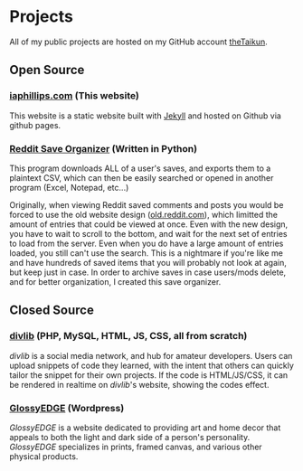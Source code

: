 # Projects
All of my public projects are hosted on my GitHub account [theTaikun](https://github.com/theTaikun).

## Open Source
### [iaphillips.com](https://github.com/theTaikun/theTaikun.github.io) (This website)
This website is a static website built with [Jekyll](https://jekyllrb.com) and hosted on Github via github pages.

### [Reddit Save Organizer](https://github.com/theTaikun/reddit-save-organizer) (Written in Python)
This program downloads ALL of a user's saves, and exports them to a plaintext CSV,
which can then be easily searched or opened in another program (Excel, Notepad, etc...)

Originally, when viewing Reddit saved comments and posts you would be forced to use the old website design ([old.reddit.com](https://old.reddit.com)),
which limitted the amount of entries that could be viewed at once.
Even with the new design, you have to wait to scroll to the bottom, and wait for the next set of entries to load from the server.
Even when you do have a large amount of entries loaded, you still can't use the search.
This is a nightmare if you're like me and have hundreds of saved items that you will probably not look at again, but keep just in case.
In order to archive saves in case users/mods delete, and for better organization, I created this save organizer.


## Closed Source

### [divlib](https://www.divlib.com) (PHP, MySQL, HTML, JS, CSS, all from scratch)
_divlib_ is a social media network, and hub for amateur developers.
Users can upload snippets of code they learned, with the intent that others can quickly tailor the snippet for their own projects.
If the code is HTML/JS/CSS, it can be rendered in realtime on _divlib_'s website, showing the codes effect.

### [GlossyEDGE](https://www.glossyedge.com) (Wordpress)
_GlossyEDGE_ is a website dedicated to providing art and home decor that appeals to both the light and dark side of a person's personality.
_GlossyEDGE_ specializes in prints, framed canvas, and various other physical products.
